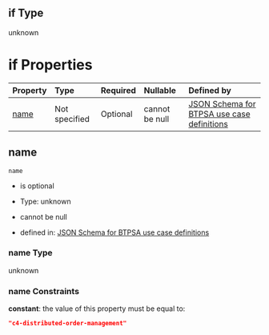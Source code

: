 ## if Type

unknown

# if Properties

| Property      | Type          | Required | Nullable       | Defined by                                                                                                                                                                                                        |
| :------------ | :------------ | :------- | :------------- | :---------------------------------------------------------------------------------------------------------------------------------------------------------------------------------------------------------------- |
| [name](#name) | Not specified | Optional | cannot be null | [JSON Schema for BTPSA use case definitions](btpsa-usecase-properties-services-items-allof-1-then-allof-15-if-properties-name.md "undefined#/properties/services/items/allOf/1/then/allOf/15/if/properties/name") |

## name



`name`

*   is optional

*   Type: unknown

*   cannot be null

*   defined in: [JSON Schema for BTPSA use case definitions](btpsa-usecase-properties-services-items-allof-1-then-allof-15-if-properties-name.md "undefined#/properties/services/items/allOf/1/then/allOf/15/if/properties/name")

### name Type

unknown

### name Constraints

**constant**: the value of this property must be equal to:

```json
"c4-distributed-order-management"
```
